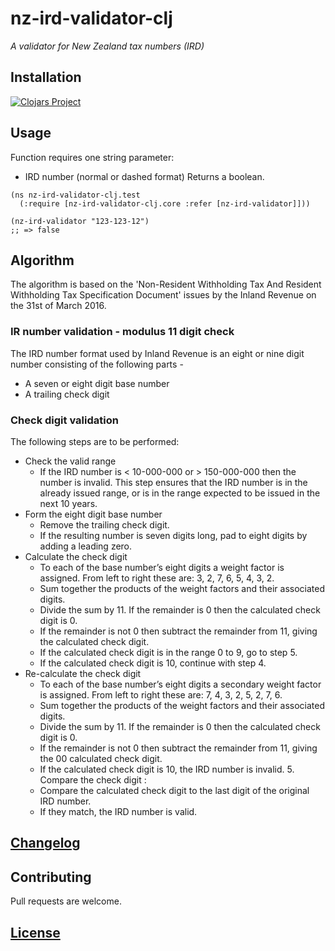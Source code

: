 # nz-ird-validator-clj

_A validator for New Zealand tax numbers (IRD)_

## Installation

[![Clojars Project](https://clojars.org/jarden/nz-ird-validator/latest-version.svg)](http://clojars.org/jarden/nz-ird-validator)

## Usage

Function requires one string parameter:
* IRD number (normal or dashed format)
Returns a boolean.

```
(ns nz-ird-validator-clj.test
  (:require [nz-ird-validator-clj.core :refer [nz-ird-validator]]))
  
(nz-ird-validator "123-123-12")
;; => false
```

## Algorithm

The algorithm is based on the 'Non-Resident Withholding Tax And Resident Withholding Tax Specification Document' issues by the Inland Revenue on the 31st of March 2016.

### IR number validation - modulus 11 digit check

The IRD number format used by Inland Revenue is an eight or nine digit number consisting of the following parts -

* A seven or eight digit base number
* A trailing check digit

### Check digit validation

The following steps are to be performed:

* Check the valid range
    * If the IRD number is < 10-000-000 or > 150-000-000 then the number is invalid. This step ensures that the IRD number is in the already issued range, or is in the range expected to be issued in the next 10 years.
* Form the eight digit base number
    * Remove the trailing check digit.
    * If the resulting number is seven digits long, pad to eight digits by adding a leading zero.
* Calculate the check digit
    * To each of the base number’s eight digits a weight factor is assigned. From left to right these are: 3, 2, 7, 6, 5, 4, 3, 2.
    * Sum together the products of the weight factors and their associated digits.
    * Divide the sum by 11. If the remainder is 0 then the calculated check digit is 0.
    * If the remainder is not 0 then subtract the remainder from 11, giving the calculated check digit.
    * If the calculated check digit is in the range 0 to 9, go to step 5.
    * If the calculated check digit is 10, continue with step 4.
* Re-calculate the check digit
    * To each of the base number’s eight digits a secondary weight factor is assigned. From left to right these are: 7, 4, 3, 2, 5, 2, 7, 6.
    * Sum together the products of the weight factors and their associated digits.
    * Divide the sum by 11. If the remainder is 0 then the calculated check digit is 0.
    * If the remainder is not 0 then subtract the remainder from 11, giving the 00 calculated check digit.
    * If the calculated check digit is 10, the IRD number is invalid. 5. Compare the check digit :
    * Compare the calculated check digit to the last digit of the original IRD number.
    * If they match, the IRD number is valid.

## [Changelog](https://github.com/FNZC/nz-bank-account-validator/blob/master/CHANGELOG.md)

## Contributing

Pull requests are welcome.

## [License](https://github.com/FNZC/nz-bank-account-validator/blob/master/LICENSE)

